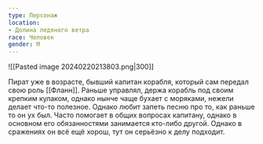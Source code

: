 ```yaml
---
type: Персонаж
location: 
- Долина ледяного ветра
race: Человек
gender: М
---
```

![[Pasted image 20240220213803.png|300]]

Пират уже в возрасте, бывший капитан корабля, который сам передал свою роль [[Фланн]]. Раньше управлял, держа корабль под своим крепким кулаком, однако нынче чаще бухает с моряками, нежели делает что-то полезное. Однако любит запеть песню про то, как раньше то он ух был. Часто помогает в общих вопросах капитану, однако в основном его обязанностями занимается кто-либо другой. 
Однако в сражениях он всё ещё хорош, тут он серьёзно к делу подходит.